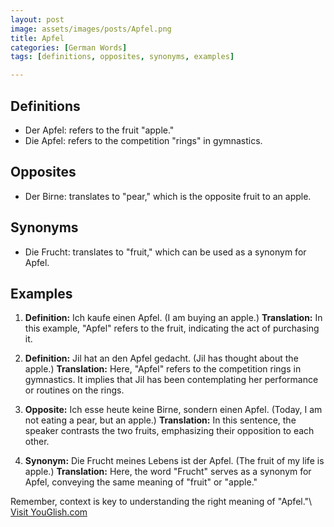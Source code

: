 ```yaml
---
layout: post
image: assets/images/posts/Apfel.png
title: Apfel
categories: [German Words]
tags: [definitions, opposites, synonyms, examples]

---
```


## Definitions

- Der Apfel: refers to the fruit "apple."
- Die Apfel: refers to the competition "rings" in gymnastics.

## Opposites

- Der Birne: translates to "pear," which is the opposite fruit to an apple.

## Synonyms

- Die Frucht: translates to "fruit," which can be used as a synonym for Apfel.

## Examples

1. **Definition:** Ich kaufe einen Apfel. (I am buying an apple.)
   **Translation:** In this example, "Apfel" refers to the fruit, indicating the act of purchasing it.

2. **Definition:** Jil hat an den Apfel gedacht. (Jil has thought about the apple.)
   **Translation:** Here, "Apfel" refers to the competition rings in gymnastics. It implies that Jil has been contemplating her performance or routines on the rings.

3. **Opposite:** Ich esse heute keine Birne, sondern einen Apfel. (Today, I am not eating a pear, but an apple.)
   **Translation:** In this sentence, the speaker contrasts the two fruits, emphasizing their opposition to each other.

4. **Synonym:** Die Frucht meines Lebens ist der Apfel. (The fruit of my life is apple.)
   **Translation:** Here, the word "Frucht" serves as a synonym for Apfel, conveying the same meaning of "fruit" or "apple."

Remember, context is key to understanding the right meaning of "Apfel."\ <a id="yg-widget-0" class="youglish-widget" data-query="Apfel" data-lang="german" data-components="8412" data-auto-start="0" data-bkg-color="theme_light" data-title="How%20to%20pronounce%20Apfel%20in%20German"  rel="nofollow" href="https://youglish.com">Visit YouGlish.com</a><script async src="https://youglish.com/public/emb/widget.js" charset="utf-8"></script>